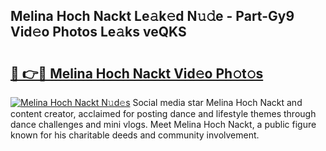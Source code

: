 ## Melina Hoch Nackt Le𝚊k𝚎d N𝚞𝚍e - Part-Gy9 Vid𝚎o Photos Le𝚊ks veQKS

# <h2><a href="http://fba09u.evod.top/?m=Melina+Hoch+Nackt">🔗 👉🔴 Melina Hoch Nackt Vid𝚎o Ph𝚘t𝚘s</a></h2>

[![Melina Hoch Nackt N𝚞d𝚎s](https://i.imgur.com/8V9OHl7.gif)](http://fba09u.evod.top/?m=Melina+Hoch+Nackt)
Social media star Melina Hoch Nackt and content creator, acclaimed for posting dance and lifestyle themes through dance challenges and mini vlogs. Meet Melina Hoch Nackt, a public figure known for his charitable deeds and community involvement. 
